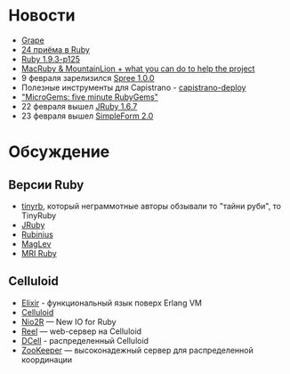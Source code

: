 # Новости
* [Grape](https://github.com/intridea/grape)
* [24 приёма в Ruby](http://rubyreloaded.com/trickshots/)
* [Ruby 1.9.3-p125](http://www.ruby-lang.org/en/news/2012/02/16/ruby-1-9-3-p125-is-released/)
* [MacRuby & MountainLion + what you can do to help the project](http://lists.macosforge.org/pipermail/macruby-devel/2012-February/008547.html)
* 9 февраля зарелизился [Spree 1.0.0](http://spreecommerce.com/blog/2012/02/09/spree-1-0-0-released/)
* Полезные инструменты для Capistrano - [capistrano-deploy](https://github.com/lest/capistrano-deploy)
* ["MicroGems: five minute RubyGems"](http://jeffkreeftmeijer.com/2011/microgems-five-minute-rubygems)
* 22 февраля вышел [JRuby 1.6.7](http://jruby.org/2012/02/22/jruby-1-6-7.html)
* 23 февраля вышел [SimpleForm 2.0](http://blog.plataformatec.com.br/2012/02/simpleform-2-0-bootstrap-for-you-with-love/)

# Обсуждение

## Версии Ruby
* [tinyrb](http://code.macournoyer.com/tinyrb/), который неграммотные авторы обзывали то "тайни руби", то TinyRuby
* [JRuby](http://jruby.org/)
* [Rubinius](http://rubini.us/)
* [MagLev](http://maglev.github.com/)
* [MRI Ruby](http://www.ruby-lang.org/en/)

## Celluloid
* [Elixir](https://github.com/elixir-lang/elixir) - функциональный язык поверх Erlang VM
* [Celluloid](https://github.com/celluloid/celluloid/)
* [Nio2R](https://github.com/tarcieri/nio4r) — New IO for Ruby
* [Reel](https://github.com/celluloid/reel) — web-сервер на Celluloid
* [DCell](https://github.com/celluloid/dcell) - распределенный Celluloid
* [ZooKeeper](http://zookeeper.apache.org/) — высоконадежный сервер для распределенной координации
